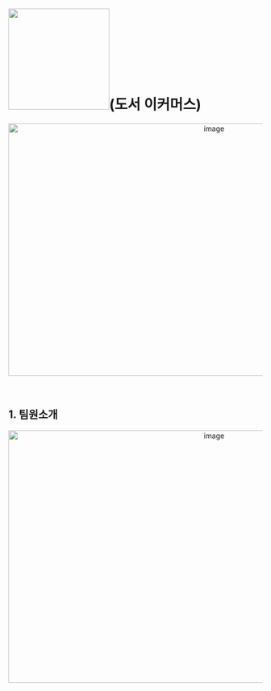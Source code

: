 # <img width="200" src="https://user-images.githubusercontent.com/95892601/199779347-40e4e48f-90a0-481c-b6e2-3a00c86d974a.png">(도서 이커머스)
<p align="center"><img width="800" height="500" alt="image" src="https://user-images.githubusercontent.com/95892601/204135649-647c8453-bbb4-401c-bcf4-f22c00b5cac3.png"></p>

</br>


## 1. 팀원소개
<p align="center"><img width="800" height="500" alt="image" src="https://user-images.githubusercontent.com/95892601/204135830-49452feb-523f-4de5-82c3-4d9c969137cd.png"></p>

